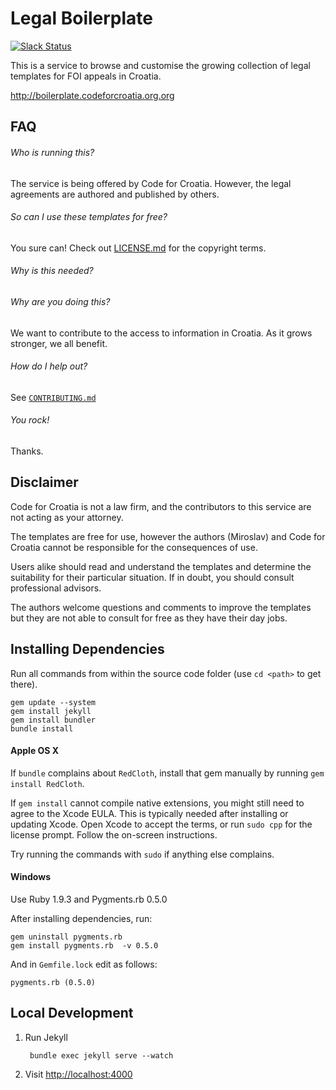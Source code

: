 # Legal Boilerplate

[![Slack Status](http://slackin.codeforcroatia.org/badge.svg)](http://codeforcroatia.org/slackin)

This is a service to browse and customise the growing collection of legal templates for FOI appeals in Croatia.

<http://boilerplate.codeforcroatia.org.org>

## FAQ

###### Who is running this?

The service is being offered by Code for Croatia. However, the legal agreements are authored and published by others.

###### So can I use these templates for free?

You sure can! Check out [LICENSE.md](LICENSE.md) for the copyright terms.

###### Why is this needed?


###### Why are you doing this?

We want to contribute to the access to information in Croatia. As it grows stronger, we all benefit.

###### How do I help out?

See [`CONTRIBUTING.md`](CONTRIBUTING.md)

###### You rock!

Thanks.

## Disclaimer

Code for Croatia is not a law firm, and the contributors to this service are not acting as your attorney.

The templates are free for use, however the authors (Miroslav) and Code for Croatia cannot be responsible for the consequences of use.

Users alike should read and understand the templates and determine the suitability for their particular situation. If in doubt, you should consult professional advisors.

The authors welcome questions and comments to improve the templates but they are not able to consult for free as they have their day jobs.

## Installing Dependencies

Run all commands from within the source code folder (use `cd <path>` to get there).

    gem update --system
    gem install jekyll
    gem install bundler
    bundle install

#### Apple OS X

If `bundle` complains about `RedCloth`, install that gem manually by running `gem install RedCloth`.

If `gem install` cannot compile native extensions, you might still need to agree to the Xcode EULA. This is typically needed after installing or updating Xcode. Open Xcode to accept the terms, or run `sudo cpp` for the license prompt. Follow the on-screen instructions.

Try running the commands with `sudo` if anything else complains.

#### Windows

Use Ruby 1.9.3 and Pygments.rb 0.5.0

After installing dependencies, run:

    gem uninstall pygments.rb
    gem install pygments.rb  -v 0.5.0

And in `Gemfile.lock` edit as follows:

    pygments.rb (0.5.0)

## Local Development

1. Run Jekyll

        bundle exec jekyll serve --watch

1. Visit [http://localhost:4000](http://localhost:4000)
